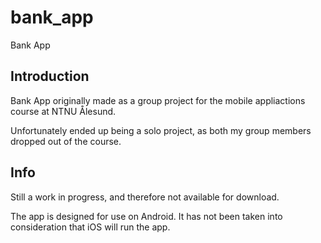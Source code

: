 # bank_app

Bank App

## Introduction

Bank App originally made as a group project for the mobile appliactions course at
NTNU Ålesund.

Unfortunately ended up being a solo project, as both my group members dropped out 
of the course.

## Info

Still a work in progress, and therefore not available for download.

The app is designed for use on Android. It has not been taken 
into consideration that iOS will run the app.


